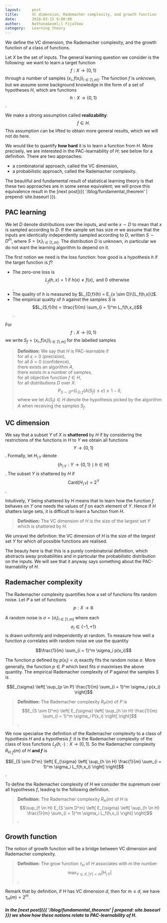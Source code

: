 ```yaml
---
layout:     post
title:      VC dimension, Rademacher complexity, and growth function 
date:       2018-03-15 9:00:00
author:     Nathana&euml;l Fijalkow
category:   Learning theory
---
```


<p class="intro"><span class="dropcap">W</span>e define the VC dimension, the Rademacher complexity, and the growth function of a class of functions.</p>

Let $X$ be the set of inputs. The general learning question we consider is the following: 
we want to learn a target function $$f : X \to \left\{0,1\right\}$$ through a number of samples $(x_i,f(x_i))_{i \in [1,m]}$.
The function $f$ is unknown, but we assume some background knowledge in the form of a set of hypotheses $H$, which are functions $$h : X \to \left\{0,1\right\}$$.

We make a strong assumption called **realizability**: 
$$f \in H.$$
This assumption can be lifted to obtain more general results, which we will not do here.

We would like to quantify **how hard** it is to learn a function from $H$.
More precisely, we are interested in the PAC-learnability of $H$; see below for a definition.
There are two approaches:
* a combinatorial approach, called the VC dimension,
* a probabilistic approach, called the Rademacher complexity.

The beautiful and fundamental result of statistical learning theory is that these two approaches are in some sense equivalent; we will prove this equivalence result in the [next post]({{ '/blog/fundamental_theorem' | prepend: site.baseurl }}).

## PAC learning

We let $D$ denote distributions over the inputs, and write $x \sim D$ to mean that $x$ is sampled according to $D$.
If the sample set has size $m$ we assume that the inputs are identically independently sampled according to $D$, written $S \sim D^m$,
where $S = (x_i)_{i \in [1,m]}$.
The distribution $D$ is unknown, in particular we do not want the learning algorithm to depend on it.

The first notion we need is the loss function: how good is a hypothesis $h$ if the target function is $f$?
* The zero-one loss is $$L_f(h,x) = 1 \text{ if } h(x) \neq f(x), \text{ and } 0 \text{ otherwise}$$.
* The quality of $h$ is measured by $L_{D,f}(h) = E_{x \sim D}\[L_f(h,x)\]$.
* The empirical quality of $h$ against the samples $S$ is $$L_{S,f}(h) = \frac{1}{m} \sum_{i = 1}^m L_f(h,x_i)$$. 

For $$f : X \to \left\{0,1\right\}$$ we write $S_f = (x_i,f(x_i))_{i \in [1,m]}$ for the labelled samples 

> **Definition:**
We say that $H$ is PAC-learnable if<br/>
for all $\varepsilon > 0$ (precision),<br/>
for all $\delta > 0$ (confidence),<br/>
there exists an algorithm $A$,<br/>
there exists $m$ a number of samples,<br/>
for all objective function $f \in H$,<br/>
for all distributions $D$ over $X$:<br/>
$$ P_{S \sim D^m} ( L_{D,f}(A(S_f) \le \varepsilon ) \ge 1 - \delta, $$
where we let $A(S_f) \in H$ denote the hypothesis picked by the algorithm $A$ when receiving the samples $S_f$.

## VC dimension

We say that a subset $Y$ of $X$ is **shattered** by $H$ if by considering the restrictions of the functions in $H$ to $Y$ we obtain all functions $$Y \to \left\{0,1 \right\}$$.
Formally, let $H_{\mid Y}$ denote $$\left\{ h_{\mid Y} : Y \to \left\{0,1\right\} \mid h \in H \right\}$$.
The subset $Y$ is shattered by $H$ if $$ \text{Card} (H_{\mid Y}) = 2^Y $$.

Intuitively, $Y$ being shattered by $H$ means that to learn how the function $f$ behaves on $Y$ one needs the values of $f$ on each element of $Y$.
Hence if $H$ shatters large sets, it is difficult to learn a function from $H$.

> **Definition:** The VC dimension of $H$ is the size of the largest set $Y$ which is shattered by $H$.

We unravel the definition: the VC dimension of $H$ is the size of the *largest* set $Y$ for which *all* possible functions are realised.

The beauty here is that this is a purely combinatorial definition, which abstracts away probabilities and in particular the probabilistic distribution on the inputs.
We will see that it anyway says something about the PAC-learnability of $H$.

## Rademacher complexity

The Rademacher complexity quantifies how a set of functions fits random noise.
Let $P$ a set of functions $$p : X \to \mathbb{R}$$

A random noise is $\sigma = (\sigma_i)_{i \in [1,m]}$ where each $$\sigma_i \in \left\{-1,+1\right\}$$ is drawn uniformly and independently at random.
To measure how well a function $p$ correlates with random noise we use the quantity

$$\frac{1}{m} \sum_{i = 1}^m \sigma_i p(x_i)$$

The function $p$ defined by $p(x_i) = \sigma_i$ exactly fits the random noise $\sigma$.
More generally, the function $p \in P$ which best fits $\sigma$ maximises the above quantity.
The empirical Rademacher complexity of $P$ against the samples $S$ is

$$E_{\sigma} \left[ \sup_{p \in P} \frac{1}{m} \sum_{i = 1}^m \sigma_i p(x_i) \right]$$

> **Definition:**
The Rademacher complexity $R_P(m)$ of $P$ is
$$E_{S \sim D^m} \left[ E_{\sigma} \left[ \sup_{h \in H} \frac{1}{m} \sum_{i = 1}^m \sigma_i P(x_i) \right] \right]$$.


We now specialise the definition of the Rademacher complexity to a class of hypothesis $H$ and a hypothesis $f$:
it is the Rademacher complexity of the class of loss functions $L_f(h,\cdot) : X \to [0,1]$.
So the Rademacher complexity $R_{H,f}(m)$ of $H$ **and $f$** is

$$E_{S \sim D^m} \left[ E_{\sigma} \left[ \sup_{h \in H} \frac{1}{m} \sum_{i = 1}^m \sigma_i L_f(h,x_i) \right] \right]$$.

To define the Rademacher complexity of $H$ we consider the supremum over all hypotheses $f$, leading to the following definition.

> **Definition:**
The Rademacher complexity $R_H(m)$ of $H$ is
$$\sup_{f \in H} E_{S \sim D^m} \left[ E_{\sigma} \left[ \sup_{h \in H} \frac{1}{m} \sum_{i = 1}^m \sigma_i L_f(h,x_i) \right] \right]$$.

## Growth function

The notion of growth function will be a bridge between VC dimension and Rademacher complexity.

> **Definition:**
The grow function $\tau_H$ of $H$ associates with $m$ the number
$$\max_{Y \subseteq X, |Y| = m} |H_{\mid Y}|$$.

Remark that by definition, if $H$ has VC dimension $d$, then for $m \le d$, we have $\tau_H(m) = 2^m$.

##### In the [next post]({{ '/blog/fundamental_theorem' | prepend: site.baseurl }}) we show how these notions relate to PAC-learnability of $H$.


